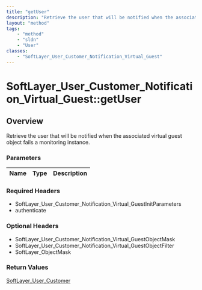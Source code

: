 ```yaml
---
title: "getUser"
description: "Retrieve the user that will be notified when the associated virtual guest object fails a monitoring instance."
layout: "method"
tags:
    - "method"
    - "sldn"
    - "User"
classes:
    - "SoftLayer_User_Customer_Notification_Virtual_Guest"
---
```

# SoftLayer_User_Customer_Notification_Virtual_Guest::getUser
## Overview 
Retrieve the user that will be notified when the associated virtual guest object fails a monitoring instance.

### Parameters 
|Name | Type | Description |
| --- | --- | --- |


### Required Headers
* SoftLayer_User_Customer_Notification_Virtual_GuestInitParameters
* authenticate

### Optional Headers
* SoftLayer_User_Customer_Notification_Virtual_GuestObjectMask
* SoftLayer_User_Customer_Notification_Virtual_GuestObjectFilter
* SoftLayer_ObjectMask

### Return Values
<a href='/reference/datatypes/SoftLayer_User_Customer'>SoftLayer_User_Customer </a>

